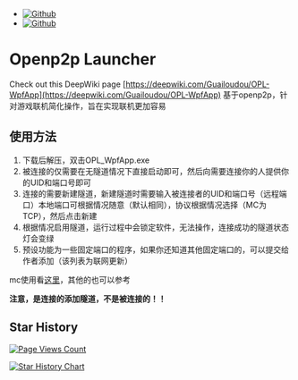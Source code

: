- [![Github](https://img.shields.io/badge/Github-OPL_WpfApp-Green?logo=github)](https://github.com/Guailoudou/OPL-WpfApp)
- [![Github](https://img.shields.io/badge/Github-openp2p-Green?logo=github)](https://github.com/openp2p-cn/openp2p)

# Openp2p Launcher
Check out this DeepWiki page [https://deepwiki.com/Guailoudou/OPL-WpfApp](https://deepwiki.com/Guailoudou/OPL-WpfApp)
基于openp2p，针对游戏联机简化操作，旨在实现联机更加容易
## 使用方法
1. 下载后解压，双击OPL_WpfApp.exe
2. 被连接的仅需要在无隧道情况下直接启动即可，然后向需要连接你的人提供你的UID和端口号即可
3. 连接的需要新建隧道，新建隧道时需要输入被连接者的UID和端口号（远程端口）本地端口可根据情况随意（默认相同），协议根据情况选择（MC为TCP），然后点击新建
4. 根据情况启用隧道，运行过程中会锁定软件，无法操作，连接成功的隧道状态灯会变绿
5. 预设功能为一些固定端口的程序，如果你还知道其他固定端口的，可以提交给作者添加（该列表为联网更新）

mc使用看[这里](https://blog.gldhn.top/2024/04/22/opl_mc/)，其他的也可以参考

**注意，是连接的添加隧道，不是被连接的！！**



## Star History

[![Page Views Count](https://badges.toozhao.com/badges/01HYF9NYY0SAX27H0SSAB6KT5W/green.svg)](https://badges.toozhao.com/stats/01HYF9NYY0SAX27H0SSAB6KT5W "Get your own page views count badge on badges.toozhao.com")

[![Star History Chart](https://api.star-history.com/svg?repos=Guailoudou/OPL-WpfApp&type=Date)](https://star-history.com/#Guailoudou/OPL-WpfApp&Date)

